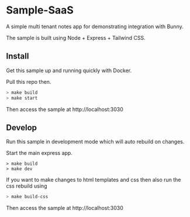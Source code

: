 # Sample-SaaS

A simple multi tenant notes app for demonstrating integration with Bunny.

The sample is built using Node + Express + Tailwind CSS.

## Install

Get this sample up and running quickly with Docker.

Pull this repo then.

```sh
> make build
> make start
```

Then access the sample at http://localhost:3030

## Develop

Run this sample in development mode which will auto rebuild on changes.

Start the main express app.

```
> make build
> make dev
```

If you want to make changes to html templates and css then also run the css rebuild using

```sh
> make build-css
```

Then access the sample at http://localhost:3030
